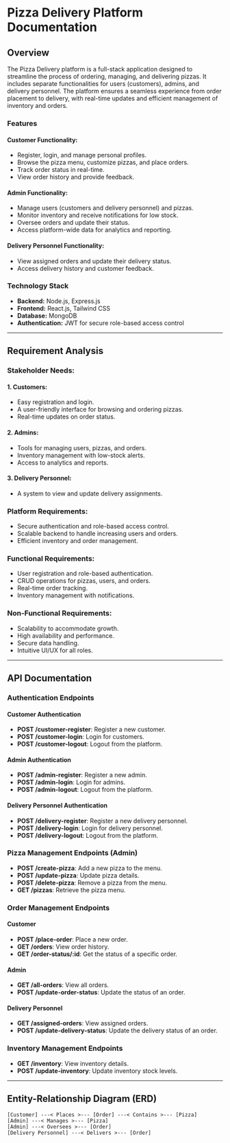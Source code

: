 # Pizza Delivery Platform Documentation

## Overview
The Pizza Delivery platform is a full-stack application designed to streamline the process of ordering, managing, and delivering pizzas. It includes separate functionalities for users (customers), admins, and delivery personnel. The platform ensures a seamless experience from order placement to delivery, with real-time updates and efficient management of inventory and orders.

### Features
#### Customer Functionality:
- Register, login, and manage personal profiles.
- Browse the pizza menu, customize pizzas, and place orders.
- Track order status in real-time.
- View order history and provide feedback.

#### Admin Functionality:
- Manage users (customers and delivery personnel) and pizzas.
- Monitor inventory and receive notifications for low stock.
- Oversee orders and update their status.
- Access platform-wide data for analytics and reporting.

#### Delivery Personnel Functionality:
- View assigned orders and update their delivery status.
- Access delivery history and customer feedback.

### Technology Stack
- **Backend:** Node.js, Express.js
- **Frontend:** React.js, Tailwind CSS
- **Database:** MongoDB
- **Authentication:** JWT for secure role-based access control

---

## Requirement Analysis

### Stakeholder Needs:
#### 1. Customers:
- Easy registration and login.
- A user-friendly interface for browsing and ordering pizzas.
- Real-time updates on order status.

#### 2. Admins:
- Tools for managing users, pizzas, and orders.
- Inventory management with low-stock alerts.
- Access to analytics and reports.

#### 3. Delivery Personnel:
- A system to view and update delivery assignments.

### Platform Requirements:
- Secure authentication and role-based access control.
- Scalable backend to handle increasing users and orders.
- Efficient inventory and order management.

### Functional Requirements:
- User registration and role-based authentication.
- CRUD operations for pizzas, users, and orders.
- Real-time order tracking.
- Inventory management with notifications.

### Non-Functional Requirements:
- Scalability to accommodate growth.
- High availability and performance.
- Secure data handling.
- Intuitive UI/UX for all roles.

---

## API Documentation

### Authentication Endpoints
#### Customer Authentication
- **POST /customer-register**: Register a new customer.
- **POST /customer-login**: Login for customers.
- **POST /customer-logout**: Logout from the platform.

#### Admin Authentication
- **POST /admin-register**: Register a new admin.
- **POST /admin-login**: Login for admins.
- **POST /admin-logout**: Logout from the platform.

#### Delivery Personnel Authentication
- **POST /delivery-register**: Register a new delivery personnel.
- **POST /delivery-login**: Login for delivery personnel.
- **POST /delivery-logout**: Logout from the platform.

### Pizza Management Endpoints (Admin)
- **POST /create-pizza**: Add a new pizza to the menu.
- **POST /update-pizza**: Update pizza details.
- **POST /delete-pizza**: Remove a pizza from the menu.
- **GET /pizzas**: Retrieve the pizza menu.

### Order Management Endpoints
#### Customer
- **POST /place-order**: Place a new order.
- **GET /orders**: View order history.
- **GET /order-status/:id**: Get the status of a specific order.

#### Admin
- **GET /all-orders**: View all orders.
- **POST /update-order-status**: Update the status of an order.

#### Delivery Personnel
- **GET /assigned-orders**: View assigned orders.
- **POST /update-delivery-status**: Update the delivery status of an order.

### Inventory Management Endpoints
- **GET /inventory**: View inventory details.
- **POST /update-inventory**: Update inventory stock levels.

---

## Entity-Relationship Diagram (ERD)
```plaintext
[Customer] ---< Places >--- [Order] ---< Contains >--- [Pizza]
[Admin] ---< Manages >--- [Pizza]
[Admin] ---< Oversees >--- [Order]
[Delivery Personnel] ---< Delivers >--- [Order]

